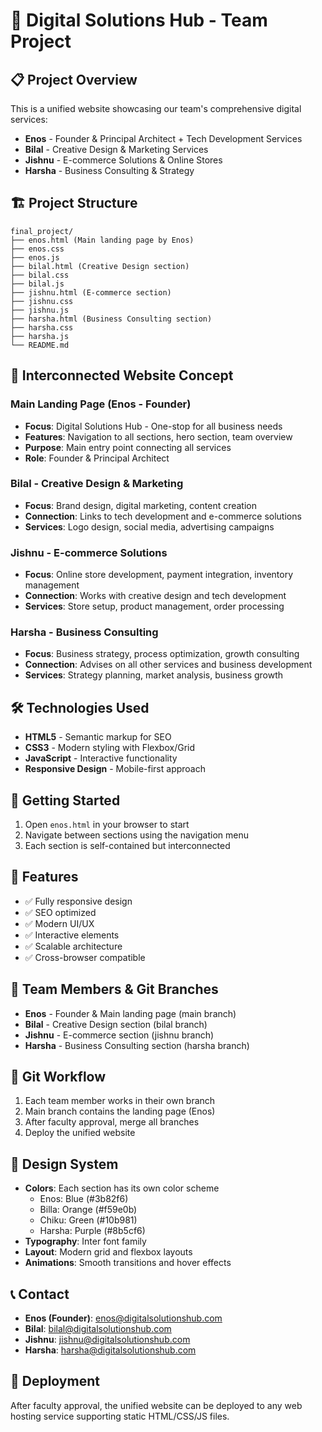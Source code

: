 # 🚀 Digital Solutions Hub - Team Project

## 📋 Project Overview
This is a unified website showcasing our team's comprehensive digital services:
- **Enos** - Founder & Principal Architect + Tech Development Services
- **Bilal** - Creative Design & Marketing Services  
- **Jishnu** - E-commerce Solutions & Online Stores
- **Harsha** - Business Consulting & Strategy

## 🏗️ Project Structure
```
final_project/
├── enos.html (Main landing page by Enos)
├── enos.css
├── enos.js
├── bilal.html (Creative Design section)
├── bilal.css
├── bilal.js
├── jishnu.html (E-commerce section)
├── jishnu.css
├── jishnu.js
├── harsha.html (Business Consulting section)
├── harsha.css
├── harsha.js
└── README.md
```

## 🎯 Interconnected Website Concept

### Main Landing Page (Enos - Founder)
- **Focus**: Digital Solutions Hub - One-stop for all business needs
- **Features**: Navigation to all sections, hero section, team overview
- **Purpose**: Main entry point connecting all services
- **Role**: Founder & Principal Architect

### Bilal - Creative Design & Marketing
- **Focus**: Brand design, digital marketing, content creation
- **Connection**: Links to tech development and e-commerce solutions
- **Services**: Logo design, social media, advertising campaigns

### Jishnu - E-commerce Solutions
- **Focus**: Online store development, payment integration, inventory management
- **Connection**: Works with creative design and tech development
- **Services**: Store setup, product management, order processing

### Harsha - Business Consulting
- **Focus**: Business strategy, process optimization, growth consulting
- **Connection**: Advises on all other services and business development
- **Services**: Strategy planning, market analysis, business growth

## 🛠️ Technologies Used
- **HTML5** - Semantic markup for SEO
- **CSS3** - Modern styling with Flexbox/Grid
- **JavaScript** - Interactive functionality
- **Responsive Design** - Mobile-first approach

## 🚀 Getting Started
1. Open `enos.html` in your browser to start
2. Navigate between sections using the navigation menu
3. Each section is self-contained but interconnected

## 📱 Features
- ✅ Fully responsive design
- ✅ SEO optimized
- ✅ Modern UI/UX
- ✅ Interactive elements
- ✅ Scalable architecture
- ✅ Cross-browser compatible

## 👥 Team Members & Git Branches
- **Enos** - Founder & Main landing page (main branch)
- **Bilal** - Creative Design section (bilal branch)
- **Jishnu** - E-commerce section (jishnu branch)  
- **Harsha** - Business Consulting section (harsha branch)

## 🔄 Git Workflow
1. Each team member works in their own branch
2. Main branch contains the landing page (Enos)
3. After faculty approval, merge all branches
4. Deploy the unified website

## 🎨 Design System
- **Colors**: Each section has its own color scheme
  - Enos: Blue (#3b82f6)
  - Billa: Orange (#f59e0b) 
  - Chiku: Green (#10b981)
  - Harsha: Purple (#8b5cf6)
- **Typography**: Inter font family
- **Layout**: Modern grid and flexbox layouts
- **Animations**: Smooth transitions and hover effects

## 📞 Contact
- **Enos (Founder)**: enos@digitalsolutionshub.com
- **Bilal**: bilal@digitalsolutionshub.com
- **Jishnu**: jishnu@digitalsolutionshub.com
- **Harsha**: harsha@digitalsolutionshub.com

## 🚀 Deployment
After faculty approval, the unified website can be deployed to any web hosting service supporting static HTML/CSS/JS files.